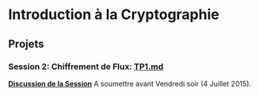 # Introduction à la Cryptographie
## Projets

### Session 2: Chiffrement de Flux: [TP1.md](https://github.com/kaepora/courscrypto/blob/master/projets/TP1.md)                                                 
**[Discussion de la Session](https://github.com/kaepora/courscrypto/issues/3)**
A soumettre avant Vendredi soir (4 Juillet 2015).
